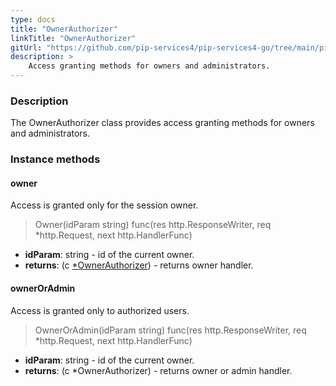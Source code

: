 ```yaml
---
type: docs
title: "OwnerAuthorizer"
linkTitle: "OwnerAuthorizer"
gitUrl: "https://github.com/pip-services4/pip-services4-go/tree/main/pip-services4-http-go"
description: >
    Access granting methods for owners and administrators.
---
```


### Description

The OwnerAuthorizer class provides access granting methods for owners and administrators.

### Instance methods

#### owner
Access is granted only for the session owner.  

> Owner(idParam string) func(res http.ResponseWriter, req *http.Request, next http.HandlerFunc)

- **idParam**: string - id of the current owner.
- **returns**: (c [*OwnerAuthorizer]()) - returns owner handler.

#### ownerOrAdmin
Access is granted only to authorized users.   

> OwnerOrAdmin(idParam string) func(res http.ResponseWriter, req *http.Request, next http.HandlerFunc)

- **idParam**: string - id of the current owner.
- **returns**: (c *OwnerAuthorizer) - returns owner or admin handler.
